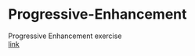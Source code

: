 # Progressive-Enhancement
Progressive Enhancement exercise<br>
[link]( https://bermarte.github.io/the_hills_html/progressive_enhancement
)
